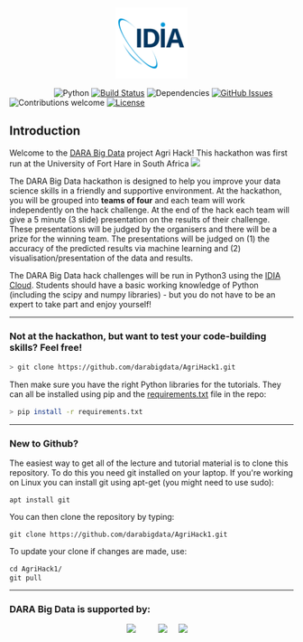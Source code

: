 
<p align="center"><img width=25% src="https://github.com/idia-astro/hackathon-Sol-Plaatje/blob/master/CHALLENGE-2/media/idia_square_logo.png"></p>

&nbsp;&nbsp;&nbsp;&nbsp;&nbsp;&nbsp;&nbsp;&nbsp;&nbsp;&nbsp;&nbsp;&nbsp;&nbsp;&nbsp;&nbsp;&nbsp;&nbsp;&nbsp;&nbsp;
![Python](https://img.shields.io/badge/python-v3.6+-blue.svg)
[![Build Status](https://travis-ci.org/darabigdata/IDWBotswana.svg?branch=master)](https://travis-ci.org/darabigdata/IDWBotswana)
![Dependencies](https://img.shields.io/badge/dependencies-up%20to%20date-brightgreen.svg)
[![GitHub Issues](https://img.shields.io/github/issues/darabigdata/IDWBotswana.svg)](https://github.com/darabigdata/IDWBotswana/issues)
![Contributions welcome](https://img.shields.io/badge/contributions-welcome-orange.svg)
[![License](https://img.shields.io/cran/l/devtools.svg)](https://opensource.org/licenses/gpl-license)


## Introduction
 Welcome to the [DARA Big Data](https://www.darabigdata.com) project Agri Hack! This hackathon was first run at the University of Fort Hare in South Africa <img src="https://github.com/darabigdata/AgriHack1/blob/master/media/animated-south-african-flag-2.gif" width=5%>

The DARA Big Data hackathon is designed to help you improve your data science skills in a friendly and supportive environment. At the hackathon, you will be grouped into **teams of four** and each team will work independently on the hack challenge. At the end of the hack each team will give a 5 minute (3 slide) presentation on the results of their challenge. These presentations will be judged by the organisers and there will be a prize for the winning team. The presentations will be judged on (1) the accuracy of the predicted results via machine learning and (2) visualisation/presentation of the data and results.

The DARA Big Data hack challenges will be run in Python3 using the [IDIA Cloud](idia.ac.za/research-and-projects/african-research-cloud). Students should have a basic working knowledge of Python (including the scipy and numpy libraries) - but you do not have to be an expert to take part and enjoy yourself!



-----

### Not at the hackathon, but want to test your code-building skills? Feel free!

```bash
> git clone https://github.com/darabigdata/AgriHack1.git
```

Then make sure you have the right Python libraries for the tutorials. They can all be installed using pip and the [requirements.txt](https://github.com/darabigdata/AgriHack1/blob/master/requirements.txt) file in the repo:

```bash
> pip install -r requirements.txt
```

-----

### New to Github?

The easiest way to get all of the lecture and tutorial material is to clone this repository. To do this you need git installed on your laptop. If you're working on Linux you can install git using apt-get (you might need to use sudo):

```
apt install git
```

You can then clone the repository by typing:

```
git clone https://github.com/darabigdata/AgriHack1.git
```

To update your clone if changes are made, use:

```
cd AgriHack1/
git pull
```

-----

### DARA Big Data is supported by:

<p align="center"><img width=20% src="https://github.com/darabigdata/IDWBotswana/blob/master/media/Newton-Fund-Master-rgb.jpg", hspace="20"><img width=40% src="https://github.com/darabigdata/IDWBotswana/blob/master/media/stfc_logo.png", hspace="20"><img width=20% src="https://github.com/darabigdata/IDWBotswana/blob/master/media/dst_logo_crop.jpeg"></p>
